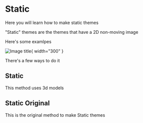 # Static

Here you will learn how to make static themes

"Static" themes are the themes that have a 2D non-moving image

Here's some examlpes

![Image title](https://picsum.photos/540/360){ width="300" }

There's a few ways to do it

## Static

This method uses 3d models

## Static Original

This is the original method to make Static themes
